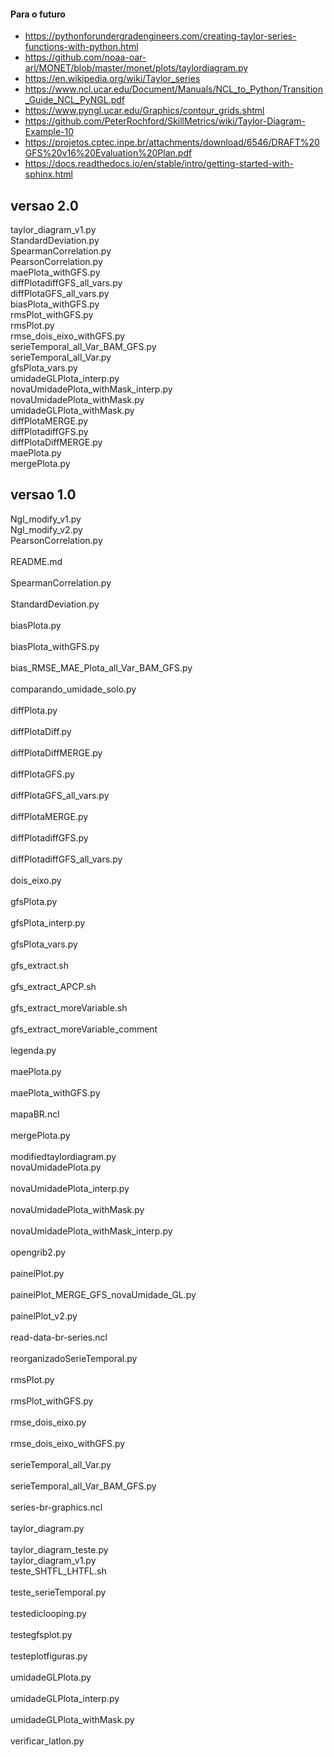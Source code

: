 #### Para o futuro

- https://pythonforundergradengineers.com/creating-taylor-series-functions-with-python.html
- https://github.com/noaa-oar-arl/MONET/blob/master/monet/plots/taylordiagram.py
- https://en.wikipedia.org/wiki/Taylor_series
- https://www.ncl.ucar.edu/Document/Manuals/NCL_to_Python/Transition_Guide_NCL_PyNGL.pdf
- https://www.pyngl.ucar.edu/Graphics/contour_grids.shtml
- https://github.com/PeterRochford/SkillMetrics/wiki/Taylor-Diagram-Example-10
- https://projetos.cptec.inpe.br/attachments/download/6546/DRAFT%20GFS%20v16%20Evaluation%20Plan.pdf
- https://docs.readthedocs.io/en/stable/intro/getting-started-with-sphinx.html

## versao 2.0

taylor_diagram_v1.py
<br />
StandardDeviation.py
<br />
SpearmanCorrelation.py
<br />
PearsonCorrelation.py
<br />
maePlota_withGFS.py
<br />
diffPlotadiffGFS_all_vars.py
<br />
diffPlotaGFS_all_vars.py
<br />
biasPlota_withGFS.py
<br />
rmsPlot_withGFS.py
<br />
rmsPlot.py
<br />
rmse_dois_eixo_withGFS.py
<br />
serieTemporal_all_Var_BAM_GFS.py
<br />
serieTemporal_all_Var.py
<br />
gfsPlota_vars.py
<br />
umidadeGLPlota_interp.py
<br />
novaUmidadePlota_withMask_interp.py
<br />
novaUmidadePlota_withMask.py
<br />
umidadeGLPlota_withMask.py
<br />
diffPlotaMERGE.py
<br />
diffPlotadiffGFS.py
<br />
diffPlotaDiffMERGE.py
<br />
maePlota.py
<br />
mergePlota.py<br />


## versao 1.0


Ngl_modify_v1.py 
<br />
Ngl_modify_v2.py 
<br />
PearsonCorrelation.py 	
<br />
README.md 	
<br />
SpearmanCorrelation.py 	
<br />
StandardDeviation.py 	
<br />
biasPlota.py 	
<br />
biasPlota_withGFS.py 	
<br />
bias_RMSE_MAE_Plota_all_Var_BAM_GFS.py 	
<br />
comparando_umidade_solo.py 	
<br />
diffPlota.py 	
<br />
diffPlotaDiff.py 	
<br />
diffPlotaDiffMERGE.py 	
<br />
diffPlotaGFS.py 	
<br />
diffPlotaGFS_all_vars.py 	
<br />
diffPlotaMERGE.py 	
<br />
diffPlotadiffGFS.py 	
<br />
diffPlotadiffGFS_all_vars.py 	
<br />
dois_eixo.py 	
<br />
gfsPlota.py 	
<br />
gfsPlota_interp.py 	
<br />
gfsPlota_vars.py 	
<br />
gfs_extract.sh 	
<br />
gfs_extract_APCP.sh 	
<br />
gfs_extract_moreVariable.sh 	
<br />
gfs_extract_moreVariable_comment 	
<br />
legenda.py 	
<br />
maePlota.py 	
<br />
maePlota_withGFS.py 	
<br />
mapaBR.ncl 	
<br />
mergePlota.py 	
<br />
modifiedtaylordiagram.py 
<br />
novaUmidadePlota.py 	
<br />
novaUmidadePlota_interp.py 	
<br />
novaUmidadePlota_withMask.py 	
<br />
novaUmidadePlota_withMask_interp.py 	
<br />
opengrib2.py 	
<br />
painelPlot.py 	
<br />
painelPlot_MERGE_GFS_novaUmidade_GL.py 	
<br />
painelPlot_v2.py 	
<br />
read-data-br-series.ncl 	
<br />
reorganizadoSerieTemporal.py 	
<br />
rmsPlot.py 	
<br />
rmsPlot_withGFS.py 	
<br />
rmse_dois_eixo.py 	
<br />
rmse_dois_eixo_withGFS.py 	
<br />
serieTemporal_all_Var.py 	
<br />
serieTemporal_all_Var_BAM_GFS.py 	
<br />
series-br-graphics.ncl 	
<br />
taylor_diagram.py 	
<br />
taylor_diagram_teste.py 
<br />
taylor_diagram_v1.py 
<br />
teste_SHTFL_LHTFL.sh 	
<br />
teste_serieTemporal.py 	
<br />
testediclooping.py 	
<br />
testegfsplot.py 	
<br />
testeplotfiguras.py 	
<br />
umidadeGLPlota.py 	
<br />
umidadeGLPlota_interp.py 	
<br />
umidadeGLPlota_withMask.py 	
<br />
verificar_latlon.py<br />



